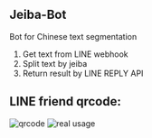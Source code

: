 Jeiba-Bot
------------
Bot for Chinese text segmentation

1. Get text from LINE webhook
2. Split text by jeiba
3. Return result by LINE REPLY API

LINE friend qrcode:
----------
![qrcode](https://i.imgur.com/uf5CDFZ.png)
![real usage](https://i.imgur.com/ovx7s36.jpg)